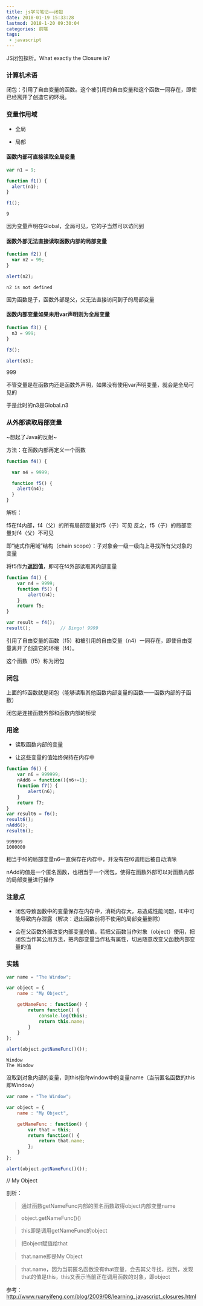 ```yaml
---
title: js学习笔记——闭包
date: 2018-01-19 15:33:28
lastmod: 2018-1-20 09:30:04
categories: 前端
tags: 
 - javascript
---
```


JS闭包探析。What exactly the Closure is?

<!--more-->

### 计算机术语

闭包：引用了自由变量的函数。这个被引用的自由变量和这个函数一同存在，即使已经离开了创造它的环境。

### 变量作用域

- 全局

- 局部

#### 函数内部可直接读取全局变量

```javascript
var n1 = 9;

function f1() {
  alert(n1);
}

f1();		
```

```
9
```

因为变量声明在Global，全局可见，它的子当然可以访问到

#### 函数外部无法直接读取函数内部的局部变量

```javascript
function f2() {
  var n2 = 99;
}

alert(n2);		
```

```
n2 is not defined
```

因为函数是子，函数外部是父，父无法直接访问到子的局部变量

#### 函数内部变量如果未用var声明则为全局变量

```javascript
function f3() {
  n3 = 999;
}

f3();

alert(n3);		
```

999

不管变量是在函数内还是函数外声明，如果没有使用var声明变量，就会是全局可见的

于是此时的n3是Global.n3

### 从外部读取局部变量

~想起了Java的反射~

方法：在函数内部再定义一个函数

```javascript
function f4() {

  var n4 = 9999;

  function f5() {
    alert(n4);
  }
}
```

解析：

f5在f4内部，f4（父）的所有局部变量对f5（子）可见
反之，f5（子）的局部变量对f4（父）不可见

即“链式作用域”结构（chain scope）：子对象会一级一级向上寻找所有父对象的变量

将f5作为**返回值**，即可在f4外部读取其内部变量

```javascript
function f4() {
	var n4 = 9999;
	function f5() {
		alert(n4);
	}
	return f5;
}

var result = f4();
result();			// Bingo! 9999
```

引用了自由变量的函数（f5）和被引用的自由变量（n4）一同存在，即使自由变量离开了创造它的环境（f4）。

这个函数（f5）称为闭包

### 闭包

上面的f5函数就是闭包（能够读取其他函数内部变量的函数——函数内部的子函数）

闭包是连接函数外部和函数内部的桥梁

### 用途

- 读取函数内部的变量

- 让这些变量的值始终保持在内存中

```javascript
function f6() {
	var n6 = 999999;
	nAdd6 = function(){n6+=1};
	function f7() {
		alert(n6);
	}
	return f7;
}
var result6 = f6();
result6();
nAdd6();
result6();
```

```
999999
1000000
```

相当于f6的局部变量n6一直保存在内存中，并没有在f6调用后被自动清除

nAdd的值是一个匿名函数，也相当于一个闭包，使得在函数外部可以对函数内部的局部变量进行操作

### 注意点

- 闭包导致函数中的变量保存在内存中，消耗内存大，易造成性能问题，IE中可能导致内存泄露（解决：退出函数前将不使用的局部变量删除）

- 会在父函数外部改变内部变量的值，若把父函数当作对象（object）使用，把闭包当作其公用方法，把内部变量当作私有属性，切忌随意改变父函数内部变量的值

### 实践

```javascript
var name = "The Window";

var object = {
	name : "My Object",

	getNameFunc : function() {
		return function() {
			console.log(this);
			return this.name;
		}
	}
};

alert(object.getNameFunc()());		
```

```
Window
The Window
```

没取到对象内部的变量，则this指向window中的变量name（当前匿名函数的this即Window）

```javascript
var name = "The Window";

var object = {
	name : "My Object",

	getNameFunc : function() {
		var that = this;
		return function() {
			return that.name;
		};
	}
};

alert(object.getNameFunc()());		
```

// My Object

剖析：

> 通过函数getNameFunc内部的匿名函数取得object内部变量name

> object.getNameFunc()()

> this即是调用getNameFunc的object

> 把object赋值给that

> that.name即是My Object

> that.name，因为当前匿名函数没有that变量，会去其父寻找，找到，发现that的值是this，this又表示当前正在调用函数的对象，即object

参考： <a href="http://www.ruanyifeng.com/blog/2009/08/learning_javascript_closures.html">http://www.ruanyifeng.com/blog/2009/08/learning_javascript_closures.html</a>
